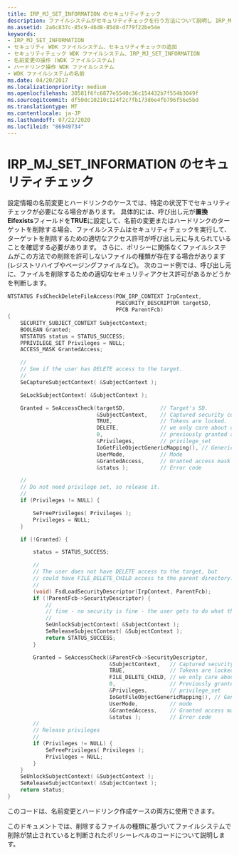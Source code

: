 ```yaml
---
title: IRP_MJ_SET_INFORMATION のセキュリティチェック
description: ファイルシステムがセキュリティチェックを行う方法について説明し IRP_MJ_SET_INFORMATION
ms.assetid: 2a6c837c-85c9-46d8-85d8-d779f22be54e
keywords:
- IRP_MJ_SET_INFORMATION
- セキュリティ WDK ファイルシステム、セキュリティチェックの追加
- セキュリティチェック WDK ファイルシステム、IRP_MJ_SET_INFORMATION
- 名前変更の操作 (WDK ファイルシステム)
- ハードリンク操作 WDK ファイルシステム
- WDK ファイルシステムの名前
ms.date: 04/20/2017
ms.localizationpriority: medium
ms.openlocfilehash: 30581f6fc6877e5540c36c154432b7f554b3049f
ms.sourcegitcommit: df50dc10210c124f2c7fb173d6e4fb796f56e5bd
ms.translationtype: MT
ms.contentlocale: ja-JP
ms.lasthandoff: 07/22/2020
ms.locfileid: "86949734"
---
```

# <a name="security-checks-on-irp_mj_set_information"></a>IRP_MJ_SET_INFORMATION のセキュリティチェック

設定情報の名前変更とハードリンクのケースでは、特定の状況下でセキュリティチェックが必要になる場合があります。 具体的には、呼び出し元が**置換 Eifexists**フィールドを**TRUE**に設定して、名前の変更またはハードリンクのターゲットを削除する場合、ファイルシステムはセキュリティチェックを実行して、ターゲットを削除するための適切なアクセス許可が呼び出し元に与えられていることを確認する必要があります。 さらに、ポリシーに関係なくファイルシステムがこの方法での削除を許可しないファイルの種類が存在する場合があります (レジストリハイブやページングファイルなど)。 次のコード例では、呼び出し元に、ファイルを削除するための適切なセキュリティアクセス許可があるかどうかを判断します。

```cpp
NTSTATUS FsdCheckDeleteFileAccess(POW_IRP_CONTEXT IrpContext,
                                  PSECURITY_DESCRIPTOR targetSD,
                                  PFCB ParentFcb)
{
    SECURITY_SUBJECT_CONTEXT SubjectContext;
    BOOLEAN Granted;
    NTSTATUS status = STATUS_SUCCESS;
    PPRIVILEGE_SET Privileges = NULL;
    ACCESS_MASK GrantedAccess;

    //
    // See if the user has DELETE access to the target.
    //
    SeCaptureSubjectContext( &SubjectContext );

    SeLockSubjectContext( &SubjectContext );

    Granted = SeAccessCheck(targetSD,           // Target's SD.
                            &SubjectContext,    // Captured security context.
                            TRUE,               // Tokens are locked.
                            DELETE,             // we only care about delete
                            0,                  // previously granted access.
                            &Privileges,        // privilege_set
                            IoGetFileObjectGenericMapping(), // Generic mappings.
                            UserMode,           // Mode
                            &GrantedAccess,     // Granted access mask
                            &status );          // Error code

    //
    // Do not need privilege set, so release it.
    //
    if (Privileges != NULL) {

        SeFreePrivileges( Privileges );
        Privileges = NULL;
    }

    if (!Granted) {

        status = STATUS_SUCCESS;

        //
        // The user does not have DELETE access to the target, but
        // could have FILE_DELETE_CHILD access to the parent directory.
        //
        (void) FsdLoadSecurityDescriptor(IrpContext, ParentFcb);
        if (!ParentFcb->SecurityDescriptor) {
            //
            // fine - no security is fine - the user gets to do what they want
            //
            SeUnlockSubjectContext( &SubjectContext );
            SeReleaseSubjectContext( &SubjectContext );
            return STATUS_SUCCESS;
        }

        Granted = SeAccessCheck(&ParentFcb->SecurityDescriptor,
                                &SubjectContext,   // Captured security context.
                                TRUE,              // Tokens are locked.
                                FILE_DELETE_CHILD, // we only care about delete
                                0,                 // Previously granted access.
                                &Privileges,       // privilege_set
                                IoGetFileObjectGenericMapping(), // Generic mappings
                                UserMode,          // mode
                                &GrantedAccess,    // Granted access mask
                                &status );         // Error code
        //
        // Release privileges
        //
        if (Privileges != NULL) {
            SeFreePrivileges( Privileges );
            Privileges = NULL;
        }
    }
    SeUnlockSubjectContext( &SubjectContext );
    SeReleaseSubjectContext( &SubjectContext );
    return status;
}
```

このコードは、名前変更とハードリンク作成ケースの両方に使用できます。

このドキュメントでは、削除するファイルの種類に基づいてファイルシステムで削除が禁止されていると判断されたポリシーレベルのコードについて説明します。
